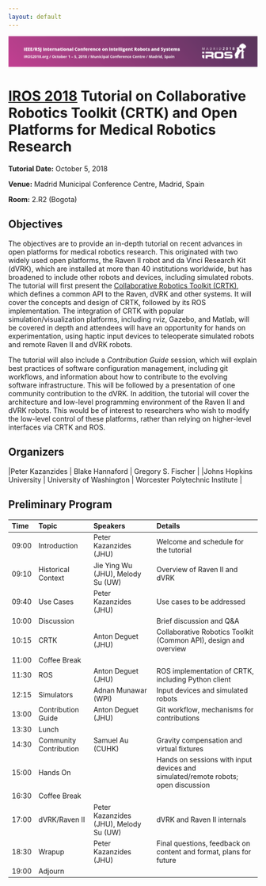 ```yaml
---
layout: default
---
```


<!-- pic here -->
<img src="./images/IROS-Banner.png" alt="IROS Banner" />

# [IROS 2018](https://www.iros2018.org) Tutorial on Collaborative Robotics Toolkit (CRTK) and Open Platforms for Medical Robotics Research

**Tutorial Date:**  October 5, 2018

**Venue:** Madrid Municipal Conference Centre, Madrid, Spain

**Room:** 2.R2 (Bogota)

## Objectives
The objectives are to provide an in-depth tutorial on recent advances in open platforms for medical robotics research. This originated with two widely used open platforms, the Raven II robot and da Vinci Research Kit (dVRK), which are installed at more than 40 institutions worldwide, but has broadened to include other robots and devices, including simulated robots. The tutorial will first present the [Collaborative Robotics Toolkit (CRTK)](https://github.com/collaborative-robotics), which defines a common API to the Raven, dVRK and other systems.  It will cover the concepts and design of CRTK, followed by its ROS implementation.  The integration of CRTK with popular simulation/visualization platforms, including rviz, Gazebo, and Matlab, will be covered in depth and attendees will have an opportunity for hands on experimentation, using haptic input devices to teleoperate simulated robots and remote Raven II and dVRK robots.

The tutorial will also include a _Contribution Guide_ session, which will explain best practices of software configuration management, including git workflows, and information about how to contribute to the evolving software infrastructure.
This will be followed by a presentation of one community contribution to the dVRK.
In addition, the tutorial will cover the architecture and low-level programming environment of the Raven II and dVRK robots.  This would be of interest to researchers who wish to modify the low-level control of these platforms, rather than relying on higher-level interfaces via CRTK and ROS.

## Organizers

|Peter Kazanzides          | Blake Hannaford           | Gregory S. Fischer              |
|Johns Hopkins University  | University of Washington  | Worcester Polytechnic Institute |

## Preliminary Program

| Time  | Topic        | Speakers | Details |
|:------|:-------------|:---------|:--------|
| 09:00 | Introduction | Peter Kazanzides (JHU) | Welcome and schedule for the tutorial |
| 09:10 | Historical Context | Jie Ying Wu (JHU), Melody Su (UW) | Overview of Raven II and dVRK |
| 09:40 | Use Cases    | Peter Kazanzides (JHU) | Use cases to be addressed |
| 10:00 | Discussion   | | Brief discussion and Q&A |
| 10:15 | CRTK         | Anton Deguet (JHU) | Collaborative Robotics Toolkit (Common API), design and overview |
| 11:00 | Coffee Break | | |
| 11:30 | ROS          | Anton Deguet (JHU) | ROS implementation of CRTK, including Python client |
| 12:15 | Simulators   | Adnan Munawar (WPI) | Input devices and simulated robots |
| 13:00 | Contribution Guide | Anton Deguet (JHU) | Git workflow, mechanisms for contributions |
| 13:30 | Lunch | | |
| 14:30 | Community Contribution | Samuel Au (CUHK) | Gravity compensation and virtual fixtures |
| 15:00 | Hands On | | Hands on sessions with input devices and simulated/remote robots; open discussion |
| 16:30 | Coffee Break | | |
| 17:00 | dVRK/Raven II | Peter Kazanzides (JHU), Melody Su (UW) | dVRK and Raven II internals |
| 18:30 | Wrapup | Peter Kazanzides (JHU) | Final questions, feedback on content and format, plans for future |
| 19:00 | Adjourn | | |
